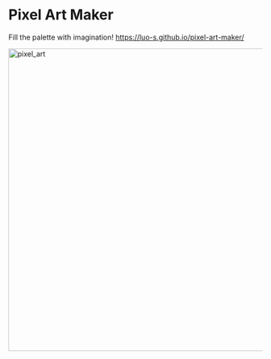 # Pixel Art Maker

Fill the palette with imagination! https://luo-s.github.io/pixel-art-maker/

<img width="600" alt="pixel_art" src="https://github.com/luo-s/pixel-art/assets/40323042/2bf8f0d8-18fc-4740-aba9-3800cc1f43c3">


